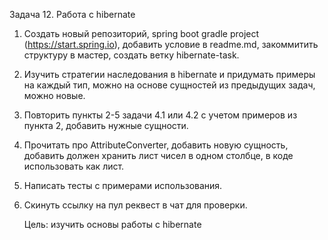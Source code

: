 Задача 12. Работа с hibernate
1. Создать новый репозиторий, spring boot gradle project (https://start.spring.io), добавить условие в readme.md, закоммитить структуру в мастер, создать ветку hibernate-task.
2. Изучить стратегии наследования в hibernate и придумать примеры на каждый тип, можно на основе сущностей из предыдущих задач, можно новые.
3. Повторить пункты 2-5 задачи 4.1 или 4.2 с учетом примеров из пункта 2, добавить нужные сущности.
4. Прочитать про AttributeConverter, добавить новую сущность, добавить должен хранить лист чисел в одном столбце, в коде использовать как лист.
5. Написать тесты с примерами использования.
6. Скинуть ссылку на пул реквест в чат для проверки.
   
   Цель: изучить основы работы с hibernate